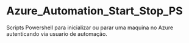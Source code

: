 <h1>Azure_Automation_Start_Stop_PS</h1>
Scripts Powershell para inicializar ou parar uma maquina no Azure autenticando via usuario de automação.